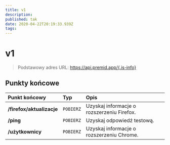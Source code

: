 ```yaml
---
title: v1
description:
published: tak
date: 2020-04-22T20:19:33.939Z
tags:
---
```


# v1

> Podstawowy adres URL: https://api.premid.app/{.is-info}


## Punkty końcowe

<table>
  <thead>
    <tr>
      <th style="text-align:left">Punkt końcowy</th>
      <th style="text-align:left">Typ</th>
      <th style="text-align:left">Opis</th>
    </tr>
  </thead>
  <tbody>
    <tr>
      <td style="text-align:left"><b>/firefox/aktualizacje</b>
      </td>
      <td style="text-align:left"><code>POBIERZ</code></td>
      <td style="text-align:left">Uzyskaj informacje o rozszerzeniu Firefox.</td>
    </tr>
    <tr>
      <td style="text-align:left"><b>/ping</b>
      </td>
      <td style="text-align:left"><code>POBIERZ</code></td>
      <td style="text-align:left">Uzyskaj odpowiedź testową.</td>
    </tr>
    <tr>
      <td style="text-align:left"><b>/użytkownicy</b>
      </td>
      <td style="text-align:left"><code>POBIERZ</code></td>
      <td style="text-align:left">Uzyskaj informacje o rozszerzeniu Chrome.</td>
    </tr>
  </tbody>
</table>

